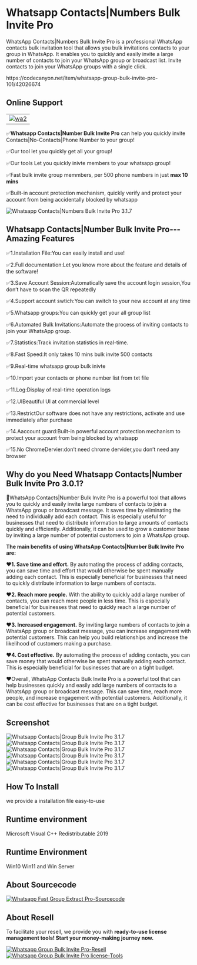 # Whatsapp Contacts|Numbers Bulk Invite Pro

<p>WhatsApp Contacts|Numbers Bulk Invite Pro is a professional WhatsApp contacts bulk invitation tool that allows 
you bulk invitations contacts to your group in WhatsApp. It enables you to quickly and easily invite a large number of 
contacts to join your WhatsApp group or broadcast list. Invite contacts to join your WhatsApp groups
 with a single click.</p>
https://codecanyon.net/item/whatsapp-group-bulk-invite-pro-101/42026674
 <h2><strong>Online Support</strong></h2>
<table>
<tr>
   <td>
        <a href="https://api.whatsapp.com/send/?phone=13156299582" rel="nofollow">
     <img src="https://i.ibb.co/RHKvqBS/wa2.png" alt="wa2" border="0">
    </a>
   </td>
</tr>
</table>

<p>✅<strong>Whatsapp Contacts|Number Bulk Invite Pro</strong> can help you quickly invite Contacts|No-Contacts|Phone Number to your group!</p>
<p>✅Our tool let you quickly get all your group!</p>
<p>✅Our tools Let you quickly inivte members to your whatsapp group!</p>
<p>✅Fast bulk invite group memmbers, per 500 phone numbers in just <strong>max 10 mins</strong></p>
<p>✅Built-in account protection mechanism, quickly verify and protect your account from being accidentally blocked by whatsapp</p>


 
<img src="https://i.ibb.co/T0t1c66/des.png" alt="Whatsapp Contacts|Numbers Bulk Invite Pro 3.1.7" />

 
<h2><strong>Whatsapp Contacts|Number  Bulk Invite Pro--- Amazing Features</strong></h2>
 ✅1.Installation File:You can easily install and use!

✅2.Full documentation:Let you know more about the feature and details of the software!

✅3.Save Account Session:Automatically save the account login session,You don’t have to scan the QR repeatedly

✅4.Support account swtich:You can switch to your new account at any time

✅5.Whatsapp groups:You can quickly get your all group list

✅6.Automated Bulk Invitations:Automate the process of inviting contacts to join your WhatsApp group.

✅7.Statistics:Track invitation statistics in real-time.

✅8.Fast Speed:It only takes 10 mins bulk invite 500 contacts

✅9.Real-time whatsapp group bulk inivte

✅10.Import your contacts or phone number list from txt file

✅11.Log:Display of real-time operation logs

✅12.UIBeautiful UI at commercial level

✅13.RestrictOur software does not have any restrictions, activate and use immediately after purchase

✅14.Aaccount guard:Built-in powerful account protection mechanism to protect your account from being blocked by whatsapp

✅15.No ChromeDervier:don’t need chrome dervider,you don’t need any browser

<h2><strong>Why do you Need Whatsapp Contacts|Number  Bulk Invite Pro 3.0.1?</strong></h2>
<p>🔸WhatsApp Contacts|Number  Bulk Invite Pro is a powerful tool that allows you to quickly and easily invite large numbers of
 contacts to join a WhatsApp group or broadcast message. It saves time by eliminating the need to individually add each contact.
 This is especially useful for businesses that need to distribute information to large amounts of contacts quickly and efficiently. 
 Additionally, it can be used to grow a customer base by inviting a large number of potential customers to join a WhatsApp group.</p>
<p><strong>The main benefits of using WhatsApp Contacts|Number  Bulk Invite Pro are:</strong></p>
<p><strong>❤️1. Save time and effort.</strong> By automating the process of adding contacts, you can save time and effort that would otherwise be 
spent manually adding each contact. This is especially beneficial for businesses that need to quickly distribute information to
 large numbers of contacts.</p>
<p><strong>❤️2. Reach more people.</strong> With the ability to quickly add a large number of contacts, you can reach more people in less time. 
This is especially beneficial for businesses that need to quickly reach a large number of potential customers.</p>
<p><strong>❤️3. Increased engagement.</strong> By inviting large numbers of contacts to join a WhatsApp group or broadcast message, 
you can increase engagement with potential customers. This can help you build relationships and increase the likelihood
 of customers making a purchase.</p>
<p><strong>❤️4. Cost effective.</strong> By automating the process of adding contacts, you can save money that would otherwise be spent manually adding each contact. 
This is especially beneficial for businesses that are on a tight budget.</p>
<p>❤️Overall, WhatsApp Contacts Bulk Invite Pro is a powerful tool that can help businesses quickly and easily add large
 numbers of contacts to a WhatsApp group or broadcast message. This can save time, reach more people, and increase 
 engagement with potential customers. Additionally, it can be cost effective for businesses that are on a tight budget.</p>
 

<h2><strong>Screenshot</strong></h2>
<img src="https://i.ibb.co/NVh0B3k/01.png" alt="Whatsapp Contacts|Group Bulk Invite Pro 3.1.7" border="0">
<img src="https://i.ibb.co/h9hCtdS/02.png" alt="Whatsapp Contacts|Group Bulk Invite Pro 3.1.7" border="0">
<img src="https://i.ibb.co/Q9bSmmW/03.png" alt="Whatsapp Contacts|Group Bulk Invite Pro 3.1.7" border="0">
<img src="https://i.ibb.co/zbQVytz/04.png" alt="Whatsapp Contacts|Group Bulk Invite Pro 3.1.7" border="0">
<img src="https://i.ibb.co/K975qjr/05.png" alt="Whatsapp Contacts|Group Bulk Invite Pro 3.1.7" border="0">
<img src="https://i.ibb.co/cvjDgyg/06.png" alt="Whatsapp Contacts|Group Bulk Invite Pro 3.1.7" border="0">


<h2><strong> How To Install</strong></h2>
<p>we provide a installation file  easy-to-use</p>

<h2><strong>Runtime environment</strong></h2>
<p>Microsoft Visual C++ Redistributable 2019</p>

 
<h2><strong>Runtime Environment</strong></h2>
<p>Win10 Win11 and Win Server<p>
 
  <h2><strong>About Sourcecode</strong></h2>
 <a href="https://api.whatsapp.com/send/?phone=13156299582" rel="nofollow">
      <img src="https://i.ibb.co/G986kks/sourcecode.png" alt="Whatsapp Fast Group Extract Pro-Sourcecode" border="0"/>
 </a>


<h2><strong>About Resell</strong></h2>
<p>To facilitate your resell, we provide you with <strong>ready-to-use license management tools! 
 Start your money-making journey now.</strong></p>
 <a href="https://api.whatsapp.com/send/?phone=13156299582" rel="nofollow">
      <img src="https://i.ibb.co/0G3WGzH/resell.png" alt="Whatsapp Group Bulk Invite Pro-Resell" border="0"/>
 </a>
  <a href="https://api.whatsapp.com/send/?phone=13156299582" rel="nofollow">
    <img src="https://i.ibb.co/FzhZN8L/license-Tools.png" alt="Whatsapp Group Bulk Invite Pro license-Tools" border="0">
  </a>
 
 
 


 

 
 
